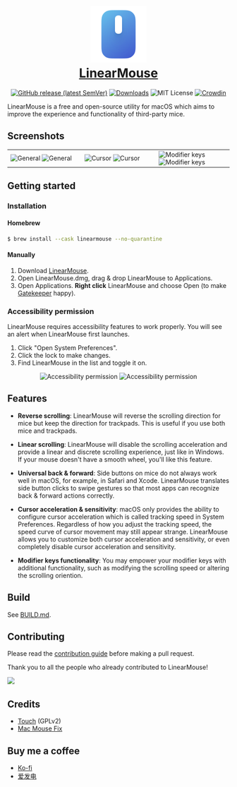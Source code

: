 <h1 align="center">
  <a href="https://linearmouse.org/">
    <img src="logo.svg" width="128" height="128" />
    <br />
    LinearMouse
  </a>
</h1>

<p align="center">
  <a href="https://github.com/lujjjh/LinearMouse/releases/latest"><img alt="GitHub release (latest SemVer)" src="https://img.shields.io/github/v/release/lujjjh/LinearMouse?sort=semver"></a>
  <a href="https://github.com/lujjjh/LinearMouse/releases/latest/download/LinearMouse.dmg"><img src="https://img.shields.io/github/downloads/lujjjh/LinearMouse/total" alt="Downloads" /></a>
  <img src="https://img.shields.io/github/license/lujjjh/LinearMouse" alt="MIT License" />
  <a href="https://crowdin.com/project/linearmouse"><img src="https://badges.crowdin.net/linearmouse/localized.svg" alt="Crowdin" /></a>
</p>

LinearMouse is a free and open-source utility for macOS which aims to
improve the experience and functionality of third-party mice.

## Screenshots

<table>
  <tbody>
      <td width="33%">
        <img width="100%" alt="General" src="https://user-images.githubusercontent.com/3000535/153178582-1f3ec383-39be-4afb-aa26-84bb5e4d837c.png#gh-light-mode-only">
        <img width="100%" alt="General" src="https://user-images.githubusercontent.com/3000535/153179006-600e65cf-8c94-497e-959b-48817cf02420.png#gh-dark-mode-only">
      </td>
      <td width="33%">
        <img width="100%" alt="Cursor" src="https://user-images.githubusercontent.com/3000535/153178851-bf06f44f-4e01-4d7b-848d-3e2eb3d46f9f.png#gh-light-mode-only">
        <img width="100%" alt="Cursor" src="https://user-images.githubusercontent.com/3000535/153179057-c24d8cf0-4ab2-42f2-9a5e-867cc4a8bf57.png#gh-dark-mode-only">
      </td>
      <td width="33%">
        <img width="100%" alt="Modifier keys" src="https://user-images.githubusercontent.com/3000535/153178909-8eebb0ce-b51c-49b4-8b74-a17919e5a12d.png#gh-light-mode-only">
        <img width="100%" alt="Modifier keys" src="https://user-images.githubusercontent.com/3000535/153179104-f4230c62-bfec-443a-bfca-32a51cf5d942.png#gh-dark-mode-only">
      </td>
    </tr>
  </tbody>
</table>

## Getting started

### Installation

#### Homebrew

```sh
$ brew install --cask linearmouse --no-quarantine
```

#### Manually

1. Download [LinearMouse](https://github.com/lujjjh/LinearMouse/releases/latest/download/LinearMouse.dmg).
2. Open LinearMouse.dmg, drag & drop LinearMouse to Applications.
3. Open Applications. **Right click** LinearMouse and choose Open (to make [Gatekeeper](https://support.apple.com/en-us/HT202491) happy).

### Accessibility permission

LinearMouse requires accessibility features to work properly.
You will see an alert when LinearMouse first launches.

1. Click "Open System Preferences".
2. Click the lock to make changes.
2. Find LinearMouse in the list and toggle it on.

<p align="center">
  <img width="400" alt="Accessibility permission" src="https://user-images.githubusercontent.com/62953110/149927571-b9837b0c-6881-4ac5-88da-2a55e58caf27.png#gh-light-mode-only">
<img width="400" alt="Accessibility permission" src="https://user-images.githubusercontent.com/62953110/149927673-cd20dc90-7809-4bc4-9cbc-051f9c79c597.png#gh-dark-mode-only">
</p>

## Features

* **Reverse scrolling**: LinearMouse will reverse the scrolling direction for mice but keep the direction for trackpads. This is useful if you use both mice and trackpads.

* **Linear scrolling**: LinearMouse will disable the scrolling acceleration and provide a linear and discrete scrolling experience, just like in Windows. If your mouse doesn't have a smooth wheel, you'll like this feature.

* **Universal back & forward**: Side buttons on mice do not always work well in macOS, for example, in Safari and Xcode. LinearMouse translates side button clicks to swipe gestures so that most apps can recognize back & forward actions correctly.

* **Cursor acceleration & sensitivity**: macOS only provides the ability to configure cursor acceleration which is called tracking speed in System Preferences. Regardless of how you adjust the tracking speed, the speed curve of cursor movement may still appear strange. LinearMouse allows you to customize both cursor acceleration and sensitivity, or even completely disable cursor acceleration and sensitivity.

* **Modifier keys functionality**: You may empower your modifier keys with additional functionality, such as modifying the scrolling speed or altering the scrolling oriention.

## Build

See [BUILD.md](BUILD.md).

## Contributing

Please read the [contribution guide](CONTRIBUTING.md) before making a pull request.

Thank you to all the people who already contributed to LinearMouse!

<a href="https://github.com/linearmouse/linearmouse/graphs/contributors">
  <img src="https://opencollective.com/linearmouse/contributors.svg" />
</a>

## Credits

* [Touch](https://github.com/calftrail/Touch/) (GPLv2)
* [Mac Mouse Fix](https://github.com/noah-nuebling/mac-mouse-fix)

## Buy me a coffee

* [Ko-fi](https://ko-fi.com/lujjjh)
* [爱发电](https://afdian.net/@lujjjh)
